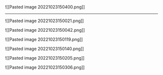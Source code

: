 ![[Pasted image 20221023150400.png]]

---

![[Pasted image 20221023150021.png]]

![[Pasted image 20221023150042.png]]

![[Pasted image 20221023150119.png]]

![[Pasted image 20221023150140.png]]

![[Pasted image 20221023150205.png]]

![[Pasted image 20221023150306.png]]

